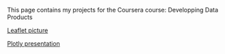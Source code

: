 This page contains my projects for the Coursera course: Developping Data Products

[Leaflet picture](https://gregoryverleysen.github.io/DeveloppingDataProducts/Leaflet-Example-Gregory-Verleysen.html)

[Plotly presentation](https://gregoryverleysen.github.io/DeveloppingDataProducts/Plotly-example.html)



